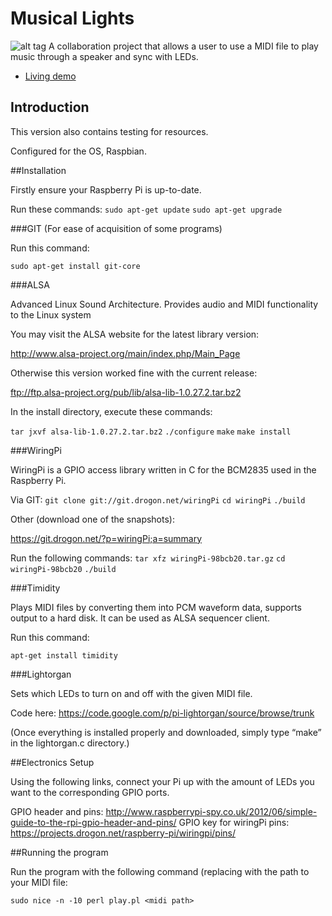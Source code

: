 # Musical Lights

![alt tag](https://raw.github.com/s3331816/musical-lights/tree/master/img/IMG_0039.JPG)
A collaboration project that allows a user to use a MIDI file to play music through a speaker and sync with LEDs.

- [Living demo](http://alvarotrigo.com/fullPage/)

## Introduction

This version also contains testing for resources. 

Configured for the OS, Raspbian.

##Installation

Firstly ensure your Raspberry Pi is up-to-date.	

Run these commands:
`sudo apt-get update`
`sudo apt-get upgrade`

###GIT (For ease of acquisition of some programs)

Run this command:

`sudo apt-get install git-core`

###ALSA

Advanced Linux Sound Architecture. Provides audio and MIDI functionality to the Linux 
system

You may visit the ALSA website for the latest library version: 

http://www.alsa-project.org/main/index.php/Main_Page

Otherwise this version worked fine with the current release:

ftp://ftp.alsa-project.org/pub/lib/alsa-lib-1.0.27.2.tar.bz2

In the install directory, execute these commands:

`tar jxvf alsa-lib-1.0.27.2.tar.bz2`
`./configure`
`make`
`make install`

###WiringPi

WiringPi is a GPIO access library written in C for the BCM2835 used in the Raspberry Pi. 

Via GIT:
`git clone git://git.drogon.net/wiringPi`
`cd wiringPi`
`./build`

Other (download one of the snapshots):

https://git.drogon.net/?p=wiringPi;a=summary

Run the following commands:
`tar xfz wiringPi-98bcb20.tar.gz`
`cd wiringPi-98bcb20`
`./build`

###Timidity

Plays MIDI files by converting them into PCM waveform data, supports output to a hard disk. It can be used as ALSA sequencer client.

Run this command:

`apt-get install timidity`

###Lightorgan

Sets which LEDs to turn on and off with the given MIDI file.	

Code here: https://code.google.com/p/pi-lightorgan/source/browse/trunk

(Once everything is installed properly and downloaded, simply type “make” in the lightorgan.c directory.)


##Electronics Setup

Using the following links, connect your Pi up with the amount of LEDs you want to the corresponding GPIO ports.

GPIO header and pins: http://www.raspberrypi-spy.co.uk/2012/06/simple-guide-to-the-rpi-gpio-header-and-pins/
GPIO key for wiringPi pins: https://projects.drogon.net/raspberry-pi/wiringpi/pins/

##Running the program

Run the program with the following command (replacing <midi path> with the path to your MIDI file:

`sudo nice -n -10 perl play.pl <midi path>`
